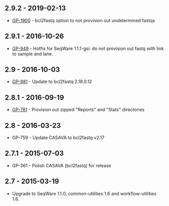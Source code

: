 ## 2.9.2 - 2019-02-13
- [GP-1900](https://jira.oicr.on.ca/browse/GP-1900) - bcl2fastq option to not provision out undetermined fastqs
## 2.9.1 - 2016-10-26
- [GP-949](https://jira.oicr.on.ca/browse/GP-949) - Hotfix for SeqWare 1.1.1-gsi: do not provision out fastq with link to sample and lane.
## 2.9 - 2016-10-03
- [GP-981](https://jira.oicr.on.ca/browse/GP-918) - Update to bcl2fastq 2.18.0.12
## 2.8.1 - 2016-09-19
- [GP-781](https://jira.oicr.on.ca/browse/GP-781) - Provision out zipped "Reports" and "Stats" directories
## 2.8 - 2016-03-23
- GP-759 - Update CASAVA to bcl2fastq v2.17
## 2.7.1 - 2015-07-03
- GP-361 - Polish CASAVA (bcl2fastq) for release
## 2.7 - 2015-03-19
- Upgrade to SeqWare 1.1.0, common-utilities 1.6 and workflow-utilities 1.6.
